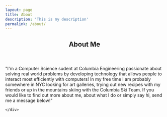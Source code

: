 ```yaml
---
layout: page
title: About
description: 'This is my description'
permalink: /about/
---
```

<!-- Main -->
<div id="main">


<!-- One -->
<section id="one">
	<div class="inner">
		<header class="major">
			<h2> About Me </h2>
		</header>
		<p>"I'm a Computer Science sudent at Columbia Engineering passionate about solving real world problems by developing technology that allows people to interact most efficiently with computers! In my free time I am probably somewhere in NYC looking for art galleries, trying out new recipes with my friends or up in the mountains skiing with the Columbia Ski Team. If you would like to find out more about me, about what I do or simply say hi, send me a message below!"</p>
	
	</div>
</section>

</div>

